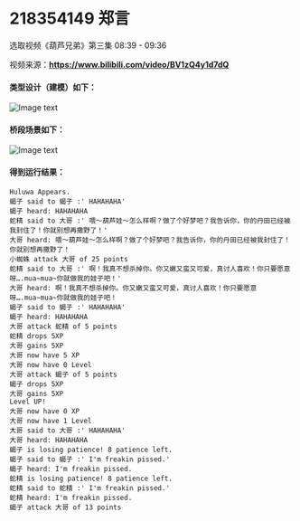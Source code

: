 # 218354149 郑言

选取视频《葫芦兄弟》第三集 08:39 - 09:36

视频来源：**https://www.bilibili.com/video/BV1zQ4y1d7dQ** 



#### 类型设计（建模）如下：
![Image text](http://www.plantuml.com/plantuml/png/NP3DQkim48NtUefPthi8tDjbJKlwi-YcD90k0gMBYNKSYqWZ8uqJIjjthx2m2LtfE-FXutZMMJdf63pPn9rUcQSniD1gzNLB3mciOu9vZf8LwTVKp5Jdzt1oCDl1MQGpzfT3OrhFETFi-IIpZz63XRRdcApsAPw5RgXZds5ObTlZdxzc6BtVQYgA4gQbQRs4xrcvT2XE9qezs6lVJ5mzbIqwI4ODkqrzFKxm5GTM1sbHIlp_ropr1fSpxDoiCRKD2OSblBrJG8ZfeuegltHTXZR6v05yV8sbidTP8GMMtqjeuKwucxFBZs1R8CGJocDJ77QR0WTsCa5ngujI3q0NnxwcjcSve7nPG-mO_0y0)

#### 桥段场景如下：

![Image text](http://www.plantuml.com/plantuml/png/ZLJDRjf04BxlKwo4r5jpwB67Ai_GIyzES0gA0yWOeLmYA2WOqc1CQ8huAH5IQ0fjGaWb_icxL9xrziGhT1Ph4uCIfT9WhNQ--UQRRrPinmr5Dn876WtgofxnXYYxHbIdtExnGWUkCbI9qr12IoGL6dYl1cMwddC72v6BHvHzbGPY2JscgLIccqNuLPA8tQWU2qSZDB2ZARlxbAWH8smSKkXRl57bzVeA50i7LJrE0uUgfaMJ4eDPTsu_0fBg3Wry28KDbP37czVlVEct5Aog5uYHlH4YpuXWWmK6ptNXl44YKKEbUlXZo23mfG1d9iPobeRglHVB-JUK4wG2XunYNgIJfc0xky1lyXwDfkuXo_adh7bmKDIpLD4Pc-nYY1sMinQ1TCsP73kZBbpEMRi3fU_YbfcsH-RCBvQpp_XrQrbdD7OhVHWEtAd5sps1wQUTkONrg98W2FgtOFPOvWwEJrcv_3TNz78-rTBU1wVYA9mlwloa0uq-EycZoq_ELcYYeWsBa1fLk8sMCph5hgoPOaKXUMjhQoN7Cg7t0x-yVYtErerhtk8uMC2lhvp914rdFzjIlDNbdJJBthEi1NRgJwf33XBAaVWToU7IDUo7Lg2P-ApGBFzm_YLBvUiRzg_cREOjU2FM2JqIGUSvyih_Tg1KOdUNCFpjSuKIGMEFdgEHgjQKc2yhUMebB3DcgV9QSzp9MdmT_eT1cpHarRpbxNU3yIKw8IjVWRpzJAuoXToKR2C5_j7y0m00)

#### 得到运行结果：

    Huluwa Appears.
    蝎子 said to 蝎子 :' HAHAHAHA'
    蝎子 heard: HAHAHAHA
    蛇精 said to 大哥 :' 喂～葫芦娃～怎么样啊？做了个好梦吧？我告诉你，你的丹田已经被我封住了！你就别想再撒野了！'
    大哥 heard: 喂～葫芦娃～怎么样啊？做了个好梦吧？我告诉你，你的丹田已经被我封住了！你就别想再撒野了！
    小蜘蛛 attack 大哥 of 25 points
    蛇精 said to 大哥 :' 啊！我真不想杀掉你。你又嫩又蛮又可爱，真讨人喜欢！你只要愿意呀….mua~mua~你就做我的娃子吧！'
    大哥 heard: 啊！我真不想杀掉你。你又嫩又蛮又可爱，真讨人喜欢！你只要愿意呀….mua~mua~你就做我的娃子吧！
    蝎子 said to 蝎子 :' HAHAHAHA'
    蝎子 heard: HAHAHAHA
    大哥 attack 蛇精 of 5 points
    蛇精 drops 5XP
    大哥 gains 5XP
    大哥 now have 5 XP
    大哥 now have 0 Level
    大哥 attack 蝎子 of 5 points
    蝎子 drops 5XP
    大哥 gains 5XP
    Level UP!
    大哥 now have 0 XP
    大哥 now have 1 Level
    大哥 said to 大哥 :' HAHAHAHA'
    大哥 heard: HAHAHAHA
    蝎子 is losing patience! 8 patience left.
    蝎子 said to 蝎子 :' I'm freakin pissed.'
    蝎子 heard: I'm freakin pissed.
    蛇精 is losing patience! 8 patience left.
    蛇精 said to 蛇精 :' I'm freakin pissed.'
    蛇精 heard: I'm freakin pissed.
    蝎子 attack 大哥 of 13 points

